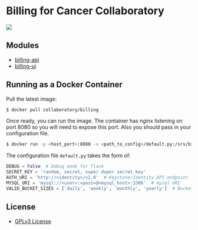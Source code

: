 # Billing for Cancer Collaboratory

[![](https://images.microbadger.com/badges/image/collaboratory/billing.svg)](https://microbadger.com/images/collaboratory/billing "Get your own image badge on microbadger.com")

## Modules
* [billing-api](billing-api/README.md)
* [billing-ui](billing-ui/README.md)

## Running as a Docker Container
Pull the latest image:
```bash
$ docker pull collaboratory/billing
```

Once ready, you can run the image. The container has nginx listening on port 8080 so you will need to expose this port. Also you should pass in your configuration file. 

```bash
$ docker run -p <host_port>:8080 -v <path_to_config>/default.py:/srv/billing-api/billing/config/default.py collaboratory/billing 
```

The configuration file `default.py` takes the form of:
```python
DEBUG = False  # Debug mode for flask
SECRET_KEY = 'random, secret, super duper secret key'
AUTH_URI = 'http://<identity>/v2.0'  # Keystone/Identity API endpoint
MYSQL_URI = 'mysql://<user>:<pass>@<mysql_host>:3306'  # mysql URI
VALID_BUCKET_SIZES = ['daily', 'weekly', 'monthly', 'yearly']  # Bucketing options for query.
```

## License
* [GPLv3 License](LICENSE.md)
